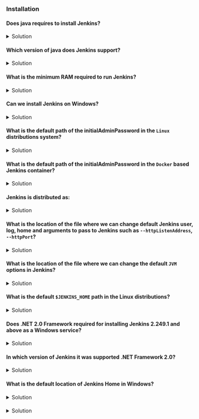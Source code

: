 ### Installation

#### Does java requires to install Jenkins?

<Details>
<summary>Solution</summary>
Yes, It's mandatory. <br>
https://www.jenkins.io/doc/book/installing/linux/#prerequisites
</Details>

#### Which version of java does Jenkins support?

<Details>
<summary>Solution</summary>
In java, between 8 to 12. It supports only 8 and 11. <br>
https://www.jenkins.io/doc/administration/requirements/java/#java-requirements
</Details>

#### What is the minimum RAM required to run Jenkins?

<Details>
<summary>Solution</summary>
Minimum 256MB of RAM required to run Jenkins. <br>
https://www.jenkins.io/doc/book/installing/linux/#prerequisites
</Details>

#### Can we install Jenkins on Windows?

<Details>
<summary>Solution</summary>
Yes, we can install Jenkins on Windows. <br>
https://www.jenkins.io/doc/book/installing/windows/#windows
</Details>  

#### What is the default path of the initialAdminPassword in the `Linux` distributions system?

<Details>
<summary>Solution</summary>
  Default path is <b>/var/lib/jenkins/secrets/</b>. <br>
https://www.jenkins.io/doc/book/installing/linux/#unlocking-jenkins
</Details>

#### What is the default path of the initialAdminPassword in the `Docker` based Jenkins container?

<Details>
<summary>Solution</summary>
  Default path is <b>/var/jenkins_home/secrets/</b>. <br>
https://www.jenkins.io/doc/book/installing/docker/#unlocking-jenkins
</Details>

#### Jenkins is distributed as:

<Details>
<summary>Solution</summary>
  <b>(a.)</b> OS native packages (RPM, DEB ...)/Windows (MSI Installer) <b>(b.)</b> WAR (Web Application Archive/Web Application Resource) File <b>(c.)</b> Docker Image <b>(d.)</b> Cloud Templates (Azure, AWS, GCP) <br>
https://www.jenkins.io/download/#downloading-jenkins
</Details>

#### What is the location of the file where we can change default Jenkins user, log, home and arguments to pass to Jenkins such as `--httpListenAddress`, `--httpPort`?

<Details>
  <summary>Solution</summary>
  It is a <b>/etc/default/jenkins</b> or <b>/etc/sysconfig/jenkins</b>. <br>
https://support.cloudbees.com/hc/en-us/articles/209715698-How-to-add-Java-arguments-to-Jenkins-#traditionalplatform
  </Details>

#### What is the location of the file where we can change the default `JVM` options in Jenkins?

<Details>
  <summary>Solution</summary>
  It is a <b>/etc/default/jenkins</b> or <b>/etc/sysconfig/jenkins</b>. <br>
  https://support.cloudbees.com/hc/en-us/articles/209715698-How-to-add-Java-arguments-to-Jenkins-#debianubuntubasedlinuxdistributions
  </Details>

#### What is the default `$JENKINS_HOME` path in the Linux distributions?

<Details>
  <summary>Solution</summary>
  It's a <b>/var/lib/jenkins</b>. <br>
  https://www.jenkins.io/doc/book/installing/linux/#unlocking-jenkins <br>
  https://docs.cloudbees.com/docs/admin-resources/latest/backup-restore/jenkins-home <br>
  https://wiki.jenkins.io/display/JENKINS/Administering+Jenkins <br>
  </Details>

#### Does .NET 2.0 Framework required for installing Jenkins 2.249.1 and above as a Windows service?

<Details>
  <summary>Solution</summary>
  No, Microsoft .NET Framework 2.0 support removed in Jenkins version 2.249.1. Actually starting from Jenkins version 2.238, .NET Framework 4.0 or above is required for all Windows service installations and built-in Windows service management logic. <br>
  https://www.jenkins.io/doc/upgrade-guide/2.249/#upgrading-to-jenkins-lts-2-249-1
  </Details>

#### In which version of Jenkins it was supported .NET Framework 2.0?

<Details>
  <summary>Solution</summary>
Before Jenkins version 2.238, .NET Framework 2.0 was supported. <br>
https://www.jenkins.io/doc/administration/requirements/windows/#net-requirements
  </Details>

#### What is the default location of Jenkins Home in Windows?

<Details>
  <summary>Solution</summary>
  It's a <b>%JENKINS_HOME%</b> of User home directory. <br>
  https://www.jenkins.io/blog/2020/08/12/windows-installers-upgrade/#road-forward
  </Details>

#### 

<Details>
  <summary>Solution</summary>
  
  </Details>


















